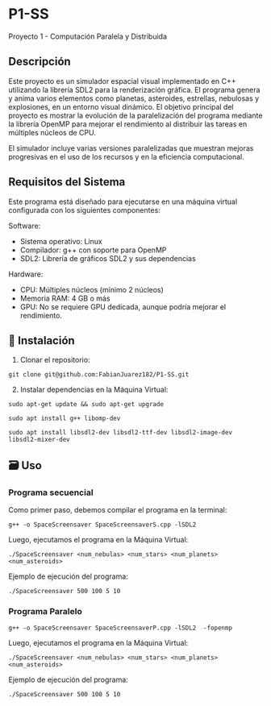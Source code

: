 # P1-SS
Proyecto 1 - Computación Paralela y Distribuida

## Descripción
Este proyecto es un simulador espacial visual implementado en C++ utilizando la librería SDL2 para la renderización gráfica. El programa genera y anima varios elementos como planetas, asteroides, estrellas, nebulosas y explosiones, en un entorno visual dinámico. El objetivo principal del proyecto es mostrar la evolución de la paralelización del programa mediante la librería OpenMP para mejorar el rendimiento al distribuir las tareas en múltiples núcleos de CPU.

El simulador incluye varias versiones paralelizadas que muestran mejoras progresivas en el uso de los recursos y en la eficiencia computacional.

## Requisitos del Sistema
Este programa está diseñado para ejecutarse en una máquina virtual configurada con los siguientes componentes:

Software:
- Sistema operativo: Linux 
- Compilador: g++ con soporte para OpenMP
- SDL2: Librería de gráficos SDL2 y sus dependencias

Hardware:
- CPU: Múltiples núcleos (mínimo 2 núcleos)
- Memoria RAM: 4 GB o más
- GPU: No se requiere GPU dedicada, aunque podría mejorar el rendimiento.

## :notebook_with_decorative_cover: Instalación

1. Clonar el repositorio:
```
git clone git@github.com:FabianJuarez182/P1-SS.git
```
2. Instalar dependencias en la Máquina Virtual:
```shell
sudo apt-get update && sudo apt-get upgrade
```

```shell
sudo apt install g++ libomp-dev
```

```shell
sudo apt install libsdl2-dev libsdl2-ttf-dev libsdl2-image-dev libsdl2-mixer-dev
```

## :card_file_box: Uso

### Programa secuencial
Como primer paso, debemos compilar el programa en la terminal:

```shell
g++ -o SpaceScreensaver SpaceScreensaverS.cpp -lSDL2 
```

Luego, ejecutamos el programa en la Máquina Virtual:
```shell
./SpaceScreensaver <num_nebulas> <num_stars> <num_planets> <num_asteroids>
```

Ejemplo de ejecución del programa:
```shell
./SpaceScreensaver 500 100 5 10
```

### Programa Paralelo

```shell
g++ -o SpaceScreensaver SpaceScreensaverP.cpp -lSDL2  -fopenmp
```
Luego, ejecutamos el programa en la Máquina Virtual:
```shell
./SpaceScreensaver <num_nebulas> <num_stars> <num_planets> <num_asteroids>
```

Ejemplo de ejecución del programa:
```shell
./SpaceScreensaver 500 100 5 10
```
